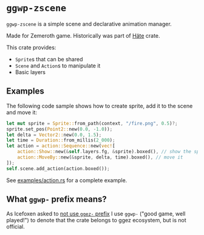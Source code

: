 # `ggwp-zscene`

`ggwp-zscene` is a simple scene and declarative animation manager.

Made for Zemeroth game.
Historically was part of [Häte](https://docs.rs/hate) crate.

This crate provides:

- `Sprite`s that can be shared
- `Scene` and `Action`s to manipulate it
- Basic layers

## Examples

The following code sample shows how to create sprite,
add it to the scene and move it:

```rust
let mut sprite = Sprite::from_path(context, "/fire.png", 0.5)?;
sprite.set_pos(Point2::new(0.0, -1.0));
let delta = Vector2::new(0.0, 1.5);
let time = Duration::from_millis(2_000);
let action = action::Sequence::new(vec![
    action::Show::new(&self.layers.fg, &sprite).boxed(), // show the sprite
    action::MoveBy::new(&sprite, delta, time).boxed(), // move it
]);
self.scene.add_action(action.boxed());
```

See [examples/action.rs](./examples/action.rs) for a complete example.

## What `ggwp-` prefix means?

As Icefoxen asked to [not use `ggez-` prefix][ggwp]
I use `ggwp-` ("good game, well played!") to denote that the crate
belongs to ggez ecosystem, but is not official.

[ggwp]: https://github.com/ggez/ggez/issues/373#issuecomment-390461696
